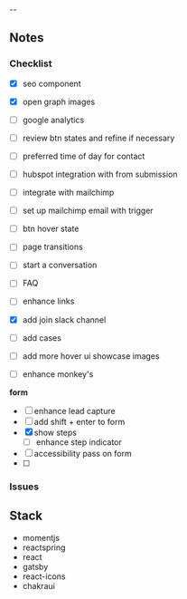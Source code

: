 

--


## Notes 


### Checklist 

- [x] seo component 
- [x] open graph images 
- [ ] google analytics
- [ ] review btn states and refine if necessary
- [ ] preferred time of day for contact
- [ ] hubspot integration with from submission
- [ ] integrate with mailchimp 
- [ ] set up mailchimp email with trigger
- [ ] btn hover state
- [ ] page transitions
- [ ] start a conversation 
- [ ] FAQ
- [ ] enhance links
- [x] add join slack channel 
- [ ] add cases 
- [ ] add more hover ui showcase images 
- [ ] enhance monkey's 


__form__
- [ ] enhance lead capture
- [ ] add shift + enter to form 
- [x] show steps
  - [ ] enhance step indicator
- [ ] accessibility pass on form
- [ ] 

### Issues 

## Stack 

- momentjs
- reactspring
- react
- gatsby
- react-icons
- chakraui